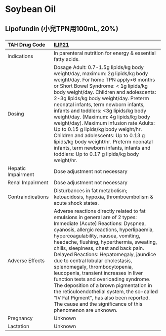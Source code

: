 # Soybean Oil

## Lipofundin (小兒TPN用100mL, 20%)

##### 

| TAH Drug Code      | [ILIP21](https://www.tahsda.org.tw/drugs/hissearch.php?drug_code=ILIP21)                                                                                                                                                                                                                                                                                                                                                                                                                                                                                                                                                                                                                      |
|:-------------------|:----------------------------------------------------------------------------------------------------------------------------------------------------------------------------------------------------------------------------------------------------------------------------------------------------------------------------------------------------------------------------------------------------------------------------------------------------------------------------------------------------------------------------------------------------------------------------------------------------------------------------------------------------------------------------------------------|
| Indications        | In parenteral nutrition for energy & essential fatty acids.                                                                                                                                                                                                                                                                                                                                                                                                                                                                                                                                                                                                                                   |
| Dosing             | Dosage Adult: 0.7-1.5g lipids/kg body weight/day, maximum: 2g lipids/kg body weight/day. For home TPN apply>6 months or Short Bowel Syndrome: < 1g lipids/kg body weight/day. Children and adolescents: 2-3g lipids/kg body weight/day. Preterm neonatal infants, term newborn infants, infants and toddlers: <3g lipids/kg body weight/day. (Maximum: 4g lipids/kg body weight/day). Maximum infusion rate Adults: Up to 0.15 g lipids/kg body weight/hr. Children and adolescents: Up to 0.13 g lipids/kg body weight/hr. Preterm neonatal infants, term newborn infants, infants and toddlers: Up to 0.17 g lipids/kg body weight/hr.                                                      |
| Hepatic Impairment | Dose adjustment not necessary                                                                                                                                                                                                                                                                                                                                                                                                                                                                                                                                                                                                                                                                 |
| Renal Impairment   | Dose adjustment not necessary                                                                                                                                                                                                                                                                                                                                                                                                                                                                                                                                                                                                                                                                 |
| Contraindications  | Disturbances in fat metabolism; ketoacidosis, hypoxia, thromboembolism & acute shock states.                                                                                                                                                                                                                                                                                                                                                                                                                                                                                                                                                                                                  |
| Adverse Effects    | Adverse reactions directly related to fat emulsions in general are of 2 types: Immediate (Acute) Reactions: Dyspnea, cyanosis, allergic reactions, hyperlipaemia, hypercoagulability, nausea, vomiting, headache, flushing, hyperthermia, sweating, chills, sleepiness, chest and back pain. Delayed Reactions: Hepatomegaly, jaundice due to central lobular cholestasis, splenomegaly, thrombocytopenia, leucopenia, transient increases in liver function tests and overloading syndrome. The deposition of a brown pigmentation in the reticuloendothelial system, the so-called "IV Fat Pigment", has also been reported. The cause and the significance of this phenomenon are unknown. |
| Pregnancy          | Unknown                                                                                                                                                                                                                                                                                                                                                                                                                                                                                                                                                                                                                                                                                       |
| Lactation          | Unknown                                                                                                                                                                                                                                                                                                                                                                                                                                                                                                                                                                                                                                                                                       |

